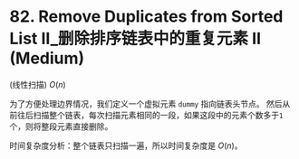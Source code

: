 # 82. Remove Duplicates from Sorted List II_删除排序链表中的重复元素 II (Medium)

(线性扫描) $O(n)$

为了方便处理边界情况，我们定义一个虚拟元素 `dummy` 指向链表头节点。
然后从前往后扫描整个链表，每次扫描元素相同的一段，如果这段中的元素个数多于`1`个，则将整段元素直接删除。

时间复杂度分析：整个链表只扫描一遍，所以时间复杂度是 $O(n)$。